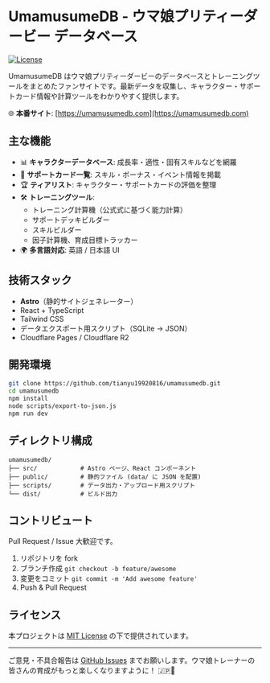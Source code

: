 # UmamusumeDB - ウマ娘プリティーダービー データベース

[![License](https://img.shields.io/badge/License-MIT-blue.svg)](LICENSE)

UmamusumeDB はウマ娘プリティーダービーのデータベースとトレーニングツールをまとめたファンサイトです。最新データを収集し、キャラクター・サポートカード情報や計算ツールをわかりやすく提供します。

🌐 **本番サイト**: [https://umamusumedb.com](https://umamusumedb.com)

## 主な機能

- 📊 **キャラクターデータベース**: 成長率・適性・固有スキルなどを網羅
- 🎴 **サポートカード一覧**: スキル・ボーナス・イベント情報を掲載
- 🏆 **ティアリスト**: キャラクター・サポートカードの評価を整理
- 🛠️ **トレーニングツール**:
  - トレーニング計算機（公式式に基づく能力計算）
  - サポートデッキビルダー
  - スキルビルダー
  - 因子計算機、育成目標トラッカー
- 🌍 **多言語対応**: 英語 / 日本語 UI

## 技術スタック

- **Astro**（静的サイトジェネレーター）
- React + TypeScript
- Tailwind CSS
- データエクスポート用スクリプト（SQLite → JSON）
- Cloudflare Pages / Cloudflare R2

## 開発環境

```bash
git clone https://github.com/tianyu19920816/umamusumedb.git
cd umamusumedb
npm install
node scripts/export-to-json.js
npm run dev
```

## ディレクトリ構成

```
umamusumedb/
├── src/            # Astro ページ、React コンポーネント
├── public/         # 静的ファイル (data/ に JSON を配置)
├── scripts/        # データ出力・アップロード用スクリプト
└── dist/           # ビルド出力
```

## コントリビュート

Pull Request / Issue 大歓迎です。

1. リポジトリを fork
2. ブランチ作成 `git checkout -b feature/awesome`
3. 変更をコミット `git commit -m 'Add awesome feature'`
4. Push & Pull Request

## ライセンス

本プロジェクトは [MIT License](LICENSE) の下で提供されています。

---

ご意見・不具合報告は [GitHub Issues](https://github.com/tianyu19920816/umamusumedb/issues) までお願いします。ウマ娘トレーナーの皆さんの育成がもっと楽しくなりますように！ 🇯🇵🐎
